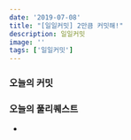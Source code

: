 ```yaml
---
date: '2019-07-08'
title: "[일일커밋] 2만큼 커밋해!"
description: 일일커밋
image: ''
tags: ['일일커밋']
---
```

> 

### 오늘의 커밋

####
>

### 오늘의 풀리퀘스트
-